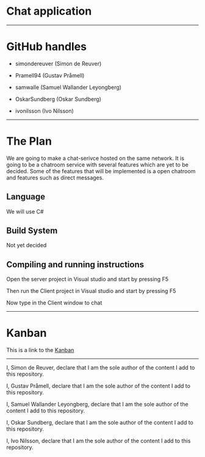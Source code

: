 # Chat application


---

# GitHub handles

* simondereuver (Simon de Reuver)

* Pramell94 (Gustav Pråmell)

* samwalle (Samuel Wallander Leyongberg)

* OskarSundberg (Oskar Sundberg)

* ivonilsson (Ivo Nilsson)

--- 

# The Plan

We are going to make a chat-serivce hosted on the same network. It is going to be a chatroom
service with several features which are yet to be decided. Some of the features that will be implemented is a open chatroom 
and features such as direct messages.

## Language

We will use C#

## Build System

Not yet decided

## Compiling and running instructions

Open the server project in Visual studio and start by pressing F5

Then run the Client project in Visual studio and start by pressing F5

Now type in the Client window to chat

---

 # Kanban

This is a link to the [Kanban](https://github.com/users/OskarSundberg/projects/2/views/1)

---

I, Simon de Reuver, declare that I am the sole author of the content I add to this repository.

I, Gustav Pråmell, declare that I am the sole author of the content I add to this repository.

I, Samuel Wallander Leyongberg, declare that I am the sole author of the content I add to this repository.

I, Oskar Sundberg, declare that I am the sole author of the content I add to this repository.

I, Ivo Nilsson, declare that I am the sole author of the content I add to this repository.
